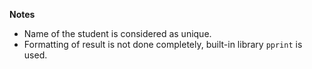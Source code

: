 **Notes** 
- Name of the student is considered as unique.
- Formatting of result is not done completely, built-in library `pprint` is used.